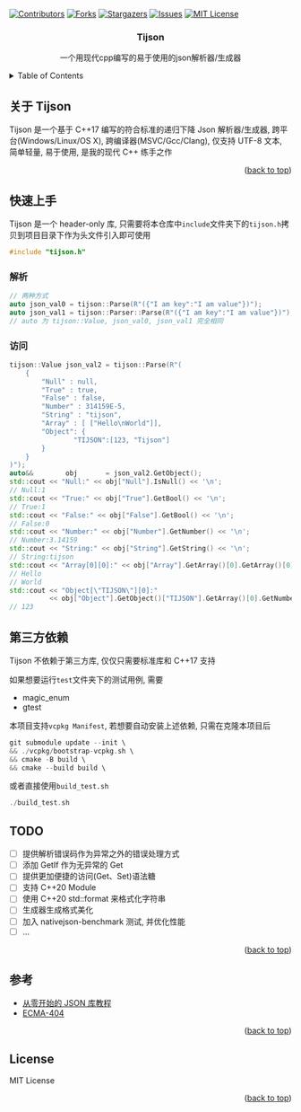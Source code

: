 <!-- Improved compatibility of back to top link: See: https://github.com/othneildrew/Best-README-Template/pull/73 -->

<a name="readme-top"></a>

<!--
*** Thanks for checking out the Best-README-Template. If you have a suggestion
*** that would make this better, please fork the repo and create a pull request
*** or simply open an issue with the tag "enhancement".
*** Don't forget to give the project a star!
*** Thanks again! Now go create something AMAZING! :D
-->

<!-- PROJECT SHIELDS -->
<!--
*** I'm using markdown "reference style" links for readability.
*** Reference links are enclosed in brackets [ ] instead of parentheses ( ).
*** See the bottom of this document for the declaration of the reference variables
*** for contributors-url, forks-url, etc. This is an optional, concise syntax you may use.
*** https://www.markdownguide.org/basic-syntax/#reference-style-links
-->

[![Contributors][contributors-shield]][contributors-url]
[![Forks][forks-shield]][forks-url]
[![Stargazers][stars-shield]][stars-url]
[![Issues][issues-shield]][issues-url]
[![MIT License][license-shield]][license-url]

<div align="center">

  <h3 align="center">Tijson</h3>

  <p align="center">
    一个用现代cpp编写的易于使用的json解析器/生成器
  </p>
</div>

<!-- [English](https://github.com/Meow-2/Tijson/blob/main/README.md) -->

<!-- TABLE OF CONTENTS -->
<details>
  <summary>Table of Contents</summary>
  <ol>
    <li>
      <a href="# 关于Tijson">关于Tijson</a>
    </li>
    <li>
      <a href="# 快速上手">快速上手</a>
    </li>
    <li><a href="# 第三方依赖">第三方依赖</a></li>
    <li><a href="# TODO">TODO</a></li>
    <li><a href="# 参考">参考</a></li>
    <li><a href="# License">License</a></li>
  </ol>
</details>

<!-- ABOUT THE PROJECT -->

## 关于 Tijson

Tijson 是一个基于 C++17 编写的符合标准的递归下降 Json 解析器/生成器, 跨平台(Windows/Linux/OS X), 跨编译器(MSVC/Gcc/Clang), 仅支持 UTF-8 文本, 简单轻量, 易于使用, 是我的现代 C++ 练手之作

<p align="right">(<a href="#readme-top">back to top</a>)</p>

## 快速上手

Tijson 是一个 header-only 库, 只需要将本仓库中`include`文件夹下的`tijson.h`拷贝到项目目录下作为头文件引入即可使用

```cpp
#include "tijson.h"
```

### 解析

```cpp
// 两种方式
auto json_val0 = tijson::Parse(R"({"I am key":"I am value"})");
auto json_val1 = tijson::Parser::Parse(R"({"I am key":"I am value"})");
// auto 为 tijson::Value, json_val0, json_val1 完全相同
```

### 访问

```cpp
tijson::Value json_val2 = tijson::Parse(R"(
    {
        "Null" : null,
        "True" : true,
        "False" : false,
        "Number" : 314159E-5,
        "String" : "tijson",
        "Array" : [ ["Hello\nWorld"]],
        "Object": {
                "TIJSON":[123, "Tijson"]
        }
    }
)");
auto&&        obj       = json_val2.GetObject();
std::cout << "Null:" << obj["Null"].IsNull() << '\n';
// Null:1
std::cout << "True:" << obj["True"].GetBool() << '\n';
// True:1
std::cout << "False:" << obj["False"].GetBool() << '\n';
// False:0
std::cout << "Number:" << obj["Number"].GetNumber() << '\n';
// Number:3.14159
std::cout << "String:" << obj["String"].GetString() << '\n';
// String:tijson
std::cout << "Array[0][0]:" << obj["Array"].GetArray()[0].GetArray()[0].GetString() << '\n';
// Hello
// World
std::cout << "Object[\"TIJSON\"][0]:"
          << obj["Object"].GetObject()["TIJSON"].GetArray()[0].GetNumber() << '\n';
// 123
```

## 第三方依赖

Tijson 不依赖于第三方库, 仅仅只需要标准库和 C++17 支持

如果想要运行`test`文件夹下的测试用例, 需要

- magic_enum
- gtest

本项目支持`vcpkg Manifest`, 若想要自动安装上述依赖, 只需在克隆本项目后

```Cpp
git submodule update --init \
&& ./vcpkg/bootstrap-vcpkg.sh \
&& cmake -B build \
&& cmake --build build \
```

或者直接使用`build_test.sh`

```Cpp
./build_test.sh
```

## TODO

- [ ] 提供解析错误码作为异常之外的错误处理方式
- [ ] 添加 GetIf 作为无异常的 Get
- [ ] 提供更加便捷的访问(Get、Set)语法糖
- [ ] 支持 C++20 Module
- [ ] 使用 C++20 std::format 来格式化字符串
- [ ] 生成器生成格式美化
- [ ] 加入 nativejson-benchmark 测试, 并优化性能
- [ ] ...

<p align="right">(<a href="#readme-top">back to top</a>)</p>

## 参考

- [从零开始的 JSON 库教程](https://github.com/miloyip/json-tutorial)
- [ECMA-404](https://www.ecma-international.org/publications-and-standards/standards/ecma-404/)

<p align="right">(<a href="#readme-top">back to top</a>)</p>

## License

MIT License

<p align="right">(<a href="#readme-top">back to top</a>)</p>

<!-- MARKDOWN LINKS & IMAGES -->
<!-- https://www.markdownguide.org/basic-syntax/#reference-style-links -->

[contributors-shield]: https://img.shields.io/github/contributors/Meow-2/Tijson.svg?style=for-the-badge
[contributors-url]: https://github.com/Meow-2/Tijson/graphs/contributors
[forks-shield]: https://img.shields.io/github/forks/Meow-2/Tijson.svg?style=for-the-badge
[forks-url]: https://github.com/Meow-2/Tijson/network/members
[stars-shield]: https://img.shields.io/github/stars/Meow-2/Tijson.svg?style=for-the-badge
[stars-url]: https://github.com/Meow-2/Tijson/stargazers
[issues-shield]: https://img.shields.io/github/issues/Meow-2/Tijson.svg?style=for-the-badge
[issues-url]: https://github.com/Meow-2/Tijson/issues
[license-shield]: https://img.shields.io/github/license/Meow-2/Tijson.svg?style=for-the-badge
[license-url]: https://github.com/Meow-2/Tijson/blob/master/LICENSE
